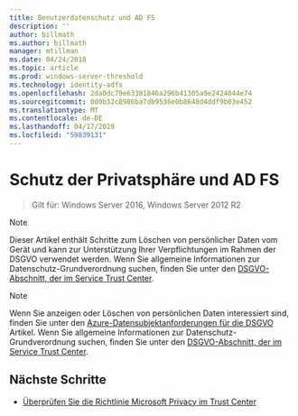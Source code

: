 ```yaml
---
title: Benutzerdatenschutz und AD FS
description: ''
author: billmath
ms.author: billmath
manager: mtillman
ms.date: 04/24/2018
ms.topic: article
ms.prod: windows-server-threshold
ms.technology: identity-adfs
ms.openlocfilehash: 2da0dc79e63381846a296b41305a9e2424044e74
ms.sourcegitcommit: 0d0b32c8986ba7db9536e0b8648d4ddf9b03e452
ms.translationtype: MT
ms.contentlocale: de-DE
ms.lasthandoff: 04/17/2019
ms.locfileid: "59839131"
---
```

# <a name="user-privacy-and-ad-fs"></a>Schutz der Privatsphäre und AD FS

>Gilt für: Windows Server 2016, Windows Server 2012 R2

>[!Note] 
> Dieser Artikel enthält Schritte zum Löschen von persönlicher Daten vom Gerät und kann zur Unterstützung Ihrer Verpflichtungen im Rahmen der DSGVO verwendet werden. Wenn Sie allgemeine Informationen zur Datenschutz-Grundverordnung suchen, finden Sie unter den [DSGVO-Abschnitt, der im Service Trust Center](https://www.microsoft.com/en-us/TrustCenter/Privacy/gdpr/default.aspx).

>[!Note] 
>Wenn Sie anzeigen oder Löschen von persönlichen Daten interessiert sind, finden Sie unter den [Azure-Datensubjektanforderungen für die DSGVO](https://docs.microsoft.com/microsoft-365/compliance/gdpr-dsr-azure) Artikel. Wenn Sie allgemeine Informationen zur Datenschutz-Grundverordnung suchen, finden Sie unter den [DSGVO-Abschnitt, der im Service Trust Center](https://www.microsoft.com/en-us/TrustCenter/Privacy/gdpr/default.aspx).

## <a name="next-steps"></a>Nächste Schritte
* [Überprüfen Sie die Richtlinie Microsoft Privacy im Trust Center](https://www.microsoft.com/trustcenter)

 